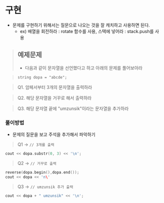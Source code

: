 # 구현
- 문제를 구현하기 위해서는 질문으로 나오는 것을 잘 캐치하고 사용하면 된다.
  - ex) 배열을 회전하라 : rotate 함수를 사용, 스택에 넣어라 : stack.push를 사용

> ## 예제문제
> - 다음과 같이 문자열을 선언했다고 하고 아래의 문제를 풀어보아라

> ```string dopa = "abcde";```

> Q1. 암페서부터 3개의 문자열을 출력하라

> Q2. 해당 문자열을 거꾸로 해서 출력하라

> Q3. 해당 문자열 끝에 "umzunsik"이라는 문자열을 추가하라 

### 풀이방법
- 문제의 질문을 보고 주석을 추가해서 파악하기
> Q1 -> ```// 3개를 출력```

```cpp
cout << dopa.substr(0, 3) << '\n';
```

> Q2 -> ```// 거꾸로 출력```

```cpp
reverse(dopa.begin(),dopa.end());
cout << dopa << 'n\'
```

> Q3 -> ```// umzunsik 추가 출력```

```cpp
cout << dopa + " umzunsik" << '\n';
```
